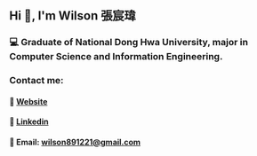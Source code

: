 ## Hi 👋, I'm Wilson 張宸瑋

### 💻   Graduate of National Dong Hwa University, major in Computer Science and Information Engineering.

###     Contact me:
####    📧 [Website](https://wilsonchang17.github.io/index.html)
####    📃 [Linkedin](https://www.linkedin.com/in/wilson-chang-30994720a/?msgControlName=reply_to_sender&msgConversationId=2-MmI5MDVhZmMtNmFlZi00NTI5LWE0ZTEtNjVjOWFjMzMxNTZmXzAxMg%3D%3D&msgOverlay=true)
####    📧 Email: wilson891221@gmail.com




